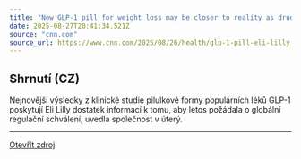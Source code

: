 ```yaml
---
title: "New GLP-1 pill for weight loss may be closer to reality as drugmaker Eli Lilly says it will file for regulatory approval"
date: 2025-08-27T20:41:34.521Z
source: "cnn.com"
source_url: https://www.cnn.com/2025/08/26/health/glp-1-pill-eli-lilly
---
```


## Shrnutí (CZ)
Nejnovější výsledky z klinické studie pilulkové formy populárních léků GLP-1 poskytují Eli Lilly dostatek informací k tomu, aby letos požádala o globální regulační schválení, uvedla společnost v úterý.

---

[Otevřít zdroj](https://www.cnn.com/2025/08/26/health/glp-1-pill-eli-lilly)
